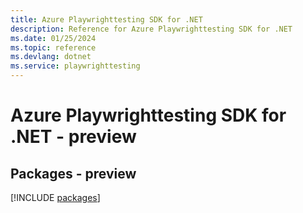 ```yaml
---
title: Azure Playwrighttesting SDK for .NET
description: Reference for Azure Playwrighttesting SDK for .NET
ms.date: 01/25/2024
ms.topic: reference
ms.devlang: dotnet
ms.service: playwrighttesting
---
```

# Azure Playwrighttesting SDK for .NET - preview
## Packages - preview
[!INCLUDE [packages](playwrighttesting-index.md)]